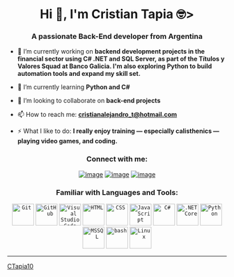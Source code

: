 <h1 align="center">Hi 👋, I'm Cristian Tapia 🤓></h1>
<h3 align="center">A passionate Back-End developer from Argentina</h3>

- 🔭 I’m currently working on **backend development projects in the financial sector using C# .NET and SQL Server, as part of the Títulos y Valores Squad at Banco Galicia. I'm also exploring Python to build automation tools and expand my skill set.**

- 🌱 I’m currently learning **Python and C#**

- 👯 I’m looking to collaborate on **back-end projects**

- 📫 How to reach me: **cristianalejandro_t@hotmail.com**

- ⚡ What I like to do: **I really enjoy training — especially calisthenics — playing video games, and coding.**

<h3 align="center">Connect with me:</h3>
<div align="center">

[![image](https://img.shields.io/badge/LinkedIn-0077B5?style=for-the-badge&logo=linkedin&logoColor=white)](https://www.linkedin.com/in/ctapia-dev)
[![image](https://img.shields.io/badge/Instagram-E4405F?style=for-the-badge&logo=instagram&logoColor=white)](https://www.instagram.com/crisstiantapia)
[![image](https://img.shields.io/badge/Gmail-D14836?style=for-the-badge&logo=gmail&logoColor=white)](mailto:cristianalejandro_t@hotmail.com)
  
</div>

<h3 align="center">Familiar with Languages and Tools:</h3>

<div align="center">
	<code><img width="50" src="https://raw.githubusercontent.com/marwin1991/profile-technology-icons/refs/heads/main/icons/git.png" alt="Git" title="Git"/></code>
	<code><img width="50" src="https://raw.githubusercontent.com/marwin1991/profile-technology-icons/refs/heads/main/icons/github.png" alt="GitHub" title="GitHub"/></code>
	<code><img width="50" src="https://raw.githubusercontent.com/marwin1991/profile-technology-icons/refs/heads/main/icons/visual_studio_code.png" alt="Visual Studio Code" title="Visual Studio Code"/></code>
	<code><img width="50" src="https://raw.githubusercontent.com/marwin1991/profile-technology-icons/refs/heads/main/icons/html.png" alt="HTML" title="HTML"/></code>
	<code><img width="50" src="https://raw.githubusercontent.com/marwin1991/profile-technology-icons/refs/heads/main/icons/css.png" alt="CSS" title="CSS"/></code>
	<code><img width="50" src="https://raw.githubusercontent.com/marwin1991/profile-technology-icons/refs/heads/main/icons/javascript.png" alt="JavaScript" title="JavaScript"/></code>
	<code><img width="50" src="https://raw.githubusercontent.com/marwin1991/profile-technology-icons/refs/heads/main/icons/c%23.png" alt="C#" title="C#"/></code>
	<code><img width="50" src="https://raw.githubusercontent.com/marwin1991/profile-technology-icons/refs/heads/main/icons/_net_core.png" alt=".NET Core" title=".NET Core"/></code>
	<code><img width="50" src="https://raw.githubusercontent.com/marwin1991/profile-technology-icons/refs/heads/main/icons/python.png" alt="Python" title="Python"/></code>
	<code><img width="50" src="https://raw.githubusercontent.com/marwin1991/profile-technology-icons/refs/heads/main/icons/mssql.png" alt="MSSQL" title="MSSQL"/></code>
	<code><img width="50" src="https://raw.githubusercontent.com/marwin1991/profile-technology-icons/refs/heads/main/icons/bash.png" alt="bash" title="bash"/></code>
	<code><img width="50" src="https://raw.githubusercontent.com/marwin1991/profile-technology-icons/refs/heads/main/icons/linux.png" alt="Linux" title="Linux"/></code>
</div>

------

[CTapia10](https://github.com/CTapia10)
